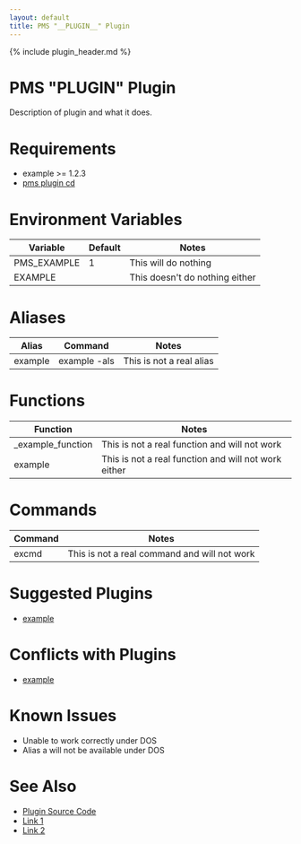 ```yaml
---
layout: default
title: PMS "__PLUGIN__" Plugin
---
```

{% include plugin_header.md %}

# PMS "__PLUGIN__" Plugin
Description of plugin and what it does.

# Requirements
<!-- Can Remove Section if no requirements -->
<!--
    Requirements are other plugins, system binaries, etc.
-->
* example >= 1.2.3
* [pms plugin cd](/pms/plugins/cd.html)

# Environment Variables
<!-- Can remove section if no requirements -->
<!-- set in plugin "env" file -->
<table>
  <thead>
    <tr>
      <th>Variable</th>
      <th>Default</th>
      <th>Notes</th>
    </tr>
  </thead>
  <tbody>
    <tr>
      <td>PMS_EXAMPLE</td>
      <td>1</td>
      <td>This will do nothing</td>
    </tr>
    <tr>
      <td>EXAMPLE</td>
      <td></td>
      <td>This doesn't do nothing either</td>
    </tr>
  </tbody>
</table>

# Aliases
<!-- Can remove section if no aliases -->
<table>
  <thead>
    <tr>
      <th>Alias</th>
      <th>Command</th>
      <th>Notes</th>
    </tr>
  </thead>
  <tbody>
    <tr>
      <td>example</td>
      <td>example -als</td>
      <td>This is not a real alias</td>
    </tr>
  </tbody>
</table>

# Functions
<!-- Can remove section if no aliases -->
<table>
  <thead>
    <tr>
      <th>Function</th>
      <th>Notes</th>
    </tr>
  </thead>
  <tbody>
    <tr>
      <td>_example_function</td>
      <td>This is not a real function and will not work</td>
    </tr>
    <tr>
      <td>example</td>
      <td>This is not a real function and will not work either</td>
    </tr>
  </tbody>
</table>

# Commands
<!-- Can remove section if no commands -->
<table>
  <thead>
    <tr>
      <th>Command</th>
      <th>Notes</th>
    </tr>
  </thead>
  <tbody>
    <tr>
      <td>excmd</td>
      <td>This is not a real command and will not work</td>
    </tr>
  </tbody>
</table>

# Suggested Plugins
<!-- Can remove section -->
<!--
    If this plugin pairs well with another plugin, let users know
-->
* [example](/pms/plugins/example.html)

# Conflicts with Plugins
<!-- Can remove section -->
* [example](/pms/plugins/example.html)

# Known Issues
<!-- Can remove section -->
* Unable to work correctly under DOS
* Alias a will not be available under DOS

# See Also
* [Plugin Source Code](https://github.com/JoshuaEstes/pms/tree/master/plugins/__PLUGIN__)
* [Link 1](/pms)
* [Link 2](/pms)
